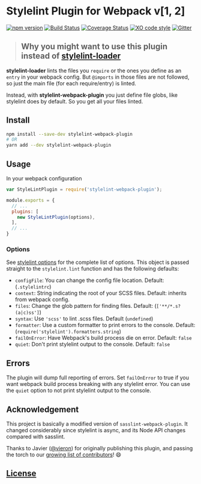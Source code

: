 # Stylelint Plugin for Webpack v[1, 2]
[![npm version](https://badge.fury.io/js/stylelint-webpack-plugin.svg)](https://badge.fury.io/js/stylelint-webpack-plugin)
[![Build Status](https://travis-ci.org/vieron/stylelint-webpack-plugin.svg?branch=master)](https://travis-ci.org/vieron/stylelint-webpack-plugin)
[![Coverage Status](https://coveralls.io/repos/github/vieron/stylelint-webpack-plugin/badge.svg?branch=master)](https://coveralls.io/github/vieron/stylelint-webpack-plugin?branch=master)
[![XO code style](https://img.shields.io/badge/code_style-XO-5ed9c7.svg)](https://github.com/sindresorhus/xo)
[![Gitter](https://badges.gitter.im/stylelint-webpack-plugin/Lobby.svg)](https://gitter.im/stylelint-webpack-plugin/Lobby?utm_source=badge&utm_medium=badge&utm_campaign=pr-badge)

> ## Why you might want to use this plugin instead of [stylelint-loader](https://github.com/adrianhall/stylelint-loader)

**stylelint-loader** lints the files you `require` or the ones you define as an `entry` in your webpack config. But `@imports` in those files are not followed, so just the main file (for each require/entry) is linted.

Instead, with **stylelint-webpack-plugin** you just define file globs, like stylelint does by default. So you get all your files linted.


## Install

```bash
npm install --save-dev stylelint-webpack-plugin
# OR
yarn add --dev stylelint-webpack-plugin
```

## Usage

In your webpack configuration

```js
var StyleLintPlugin = require('stylelint-webpack-plugin');

module.exports = {
  // ...
  plugins: [
    new StyleLintPlugin(options),
  ],
  // ...
}
```

### Options

See [stylelint options](http://stylelint.io/user-guide/node-api/#options) for the complete list of options. This object is passed straight to the `stylelint.lint` function and has the following defaults:

* `configFile`: You can change the config file location. Default: (`.stylelintrc`)
* `context`: String indicating the root of your SCSS files. Default: inherits from webpack config.
* `files`: Change the glob pattern for finding files. Default: (`['**/*.s?(a|c)ss']`)
* `syntax`: Use `'scss'` to lint .scss files. Default (`undefined`)
* `formatter`: Use a custom formatter to print errors to the console. Default: (`require('stylelint').formatters.string`)
* `failOnError`: Have Webpack's build process die on error. Default: `false`
* `quiet`: Don't print stylelint output to the console. Default: `false`

## Errors

The plugin will dump full reporting of errors.
Set `failOnError` to true if you want webpack build process breaking with any stylelint error.
You can use the `quiet` option to not print stylelint output to the console.


## Acknowledgement

This project is basically a modified version of `sasslint-webpack-plugin`. It changed considerably
since stylelint is async, and its Node API changes compared with sasslint.

Thanks to Javier ([@vieron](https://github.com/vieron)) for originally publishing this plugin, and passing the torch to our [growing list of contributors](https://github.com/JaKXz/stylelint-webpack-plugin/graphs/contributors)! :smile:

## [License](LICENSE)
